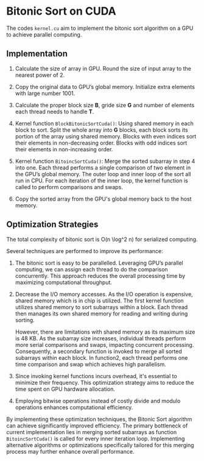 # Bitonic Sort on CUDA

The codes `kernel.cu` aim to implement the bitonic sort algorithm on a GPU to achieve parallel computing. 

## Implementation
1. Calculate the size of array in GPU. Round the size of input array to the nearest power of 2. 

2. Copy the original data to GPU’s global memory. Initialize extra elements with large number 1001.

3. Calculate the proper block size **B**, gride size **G** and number of elements each thread needs to handle **T**.  

4. Kernel function `BlockBitonicSortCuda()`: Using shared memory in each block to sort. Split the whole array into **G** blocks, each block sorts its portion of the array using shared memory. Blocks with even indices sort their elements in non-decreasing order. Blocks with odd indices sort their elements in non-increasing order.

5. Kernel function `BitoincSortCuda()`: Merge the sorted subarray in step 4 into one. Each thread performs a single comparison of two element in the GPU’s global memory. The outer loop and inner loop of the sort all run in CPU. For each iteration of the inner loop, the kernel function is called to perform comparisons and swaps. 

6. Copy the sorted array from the GPU's global memory back to the host memory. 

## Optimization Strategies
The total complexity of bitonic sort is O(n \log^2 n) for serialized computing. 

Several techniques are performed to improve its performance:

1) The bitonic sort is easy to be parallelled. Leveraging GPU’s parallel computing, we can assign each thread to do the comparison concurrently. This approach reduces the overall processing time by maximizing computational throughput. 

2) Decrease the I/O memory accesses. As the I/O operation is expensive, shared memory which is in chip is utilized. The first kernel function utilizes shared memory to sort subarrays within a block. Each thread then manages its own shared memory for reading and writing during sorting. 

    However, there are limitations with shared memory as its maximum size is 48 KB. As the subarray size increases, individual threads perform more serial comparisons and swaps, impacting concurrent processing. Consequently, a secondary function is invoked to merge all sorted subarrays within each block. In function2, each thread performs one time comparison and swap which achieves high parallelism. 

3) Since invoking kernel functions incurs overhead, it's essential to minimize their frequency. This optimization strategy aims to reduce the time spent on GPU hardware allocation.

4) Employing bitwise operations instead of costly divide and modulo operations enhances computational efficiency.

 By implementing these optimization techniques, the Bitonic Sort algorithm can achieve significantly improved efficiency. The primary bottleneck of current implementation lies in merging sorted subarrays as function `BitoincSortCuda()` is called for every inner iteration loop.  Implementing alternative algorithms or optimizations specifically tailored for this merging process may further enhance overall performance.

